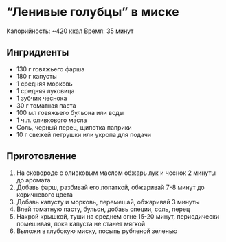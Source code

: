 # “Ленивые голубцы” в миске

Калорийность: ~420 ккал
Время: 35 минут

## Ингридиенты

- 130 г говяжьего фарша
- 180 г капусты
- 1 средняя морковь
- 1 средняя луковица
- 1 зубчик чеснока
- 30 г томатная паста
- 100 мл говяжьего бульона или воды
- 1 ч.л. оливкового масла
- Соль, черный перец, щипотка паприки
- 10 г свежей петрушки или укропа для подачи

## Приготовление

1. На сковороде с оливковым маслом обжарь лук и чеснок 2 минуты до аромата
2. Добавь фарш, разбивай его лопаткой, обжаривай 7-8 минут до коричневого цвета
3. Добавь капусту и морковь, перемешай, обжаривай 3 минуты
4. Влей томатную пасту, бульон, добавь специи, соль, перец
5. Накрой крышкой, туши на среднем огне 15-20 минут, периодически помешивая, пока капуста не станет мягкой
6. Выложи в глубокую миску, посыпь рубленой зеленью
